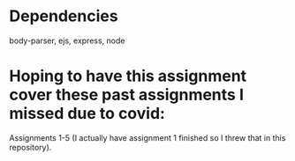 # Dependencies
body-parser, ejs, express, node

# Hoping to have this assignment cover these past assignments I missed due to covid:
Assignments 1-5 (I actually have assignment 1 finished so I threw that in this repository).
